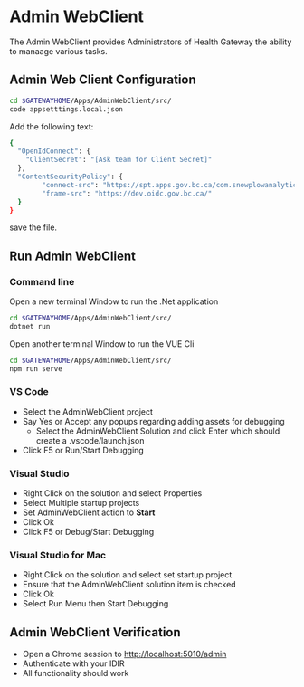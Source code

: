 # Admin WebClient

The Admin WebClient provides Administrators of Health Gateway the ability to manaage various tasks.

## Admin Web Client Configuration

```bash
cd $GATEWAYHOME/Apps/AdminWebClient/src/
code appsetttings.local.json
```

Add the following text:

```bash
{
  "OpenIdConnect": {
    "ClientSecret": "[Ask team for Client Secret]"
  },
  "ContentSecurityPolicy": {
        "connect-src": "https://spt.apps.gov.bc.ca/com.snowplowanalytics.snowplow/tp2 https://dev.oidc.gov.bc.ca/ http://localhost:*/  http:/[YOUR IP]:*/ ws://[YOUR IP]:*/",
        "frame-src": "https://dev.oidc.gov.bc.ca/"
  }
}
```

save the file.

## Run Admin WebClient

### Command line

Open a new terminal Window to run the .Net application

```bash
cd $GATEWAYHOME/Apps/AdminWebClient/src/
dotnet run
```

Open another terminal Window to run the VUE Cli

```bash
cd $GATEWAYHOME/Apps/AdminWebClient/src/
npm run serve
```

### VS Code

* Select the AdminWebClient project
* Say Yes or Accept any popups regarding adding assets for debugging
  * Select the AdminWebClient Solution and click Enter which should create a .vscode/launch.json
* Click F5 or Run/Start Debugging

### Visual Studio

* Right Click on the solution and select Properties
* Select Multiple startup projects
* Set AdminWebClient action to **Start**
* Click Ok
* Click F5 or Debug/Start Debugging

### Visual Studio for Mac

* Right Click on the solution and select set startup project
* Ensure that the AdminWebClient solution item is checked
* Click Ok
* Select Run Menu then Start Debugging

## Admin WebClient Verification

* Open a Chrome session to [http://localhost:5010/admin](http://localhost:5010/admin)
* Authenticate with your IDIR
* All functionality should work